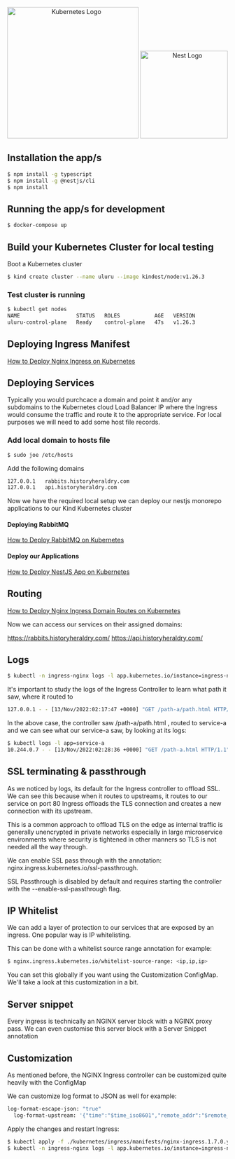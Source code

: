 <p align="center">
  <a href="https://kubernetes.io/" target="blank"><img src="https://www.logo.wine/a/logo/Kubernetes/Kubernetes-Logo.wine.svg" width="300" alt="Kubernetes Logo" /></a>
  <a href="http://nestjs.com/" target="blank"><img src="https://nestjs.com/img/logo-small.svg" width="200" alt="Nest Logo" /></a>
</p>

## Installation the app/s

```bash
$ npm install -g typescript
$ npm install -g @nestjs/cli
$ npm install
```

## Running the app/s for development

```bash
$ docker-compose up
```

## Build your Kubernetes Cluster for local testing

Boot a Kubernetes cluster

```bash
$ kind create cluster --name uluru --image kindest/node:v1.26.3
```

### Test cluster is running

```bash
$ kubectl get nodes
NAME                  STATUS   ROLES           AGE   VERSION
uluru-control-plane   Ready    control-plane   47s   v1.26.3
```

## Deploying Ingress Manifest

[How to Deploy Nginx Ingress on Kubernetes](/kubernetes/ingress/controller/README.md)

## Deploying Services

Typically you would purchcace a domain and point it and/or any subdomains to the Kubernetes cloud Load Balancer IP where the Ingress would consume the traffic and route it to the appropriate service. For local purposes we will need to add some host file records.

### Add local domain to hosts file

```bash
$ sudo joe /etc/hosts
```

Add the following domains

```bash
127.0.0.1   rabbits.historyheraldry.com
127.0.0.1   api.historyheraldry.com
```

Now we have the required local setup we can deploy our nestjs monorepo applications to our Kind Kubernetes cluster

#### Deploying RabbitMQ

[How to Deploy RabbitMQ on Kubernetes](/kubernetes/rabbitmq/README.md)

#### Deploy our Applications

[How to Deploy NestJS App on Kubernetes](/kubernetes/helm/README.md)

## Routing

[How to Deploy Nginx Ingress Domain Routes on Kubernetes](/kubernetes/ingress/routes/README.md)

Now we can access our services on their assigned domains:

https://rabbits.historyheraldry.com/
https://api.historyheraldry.com/

## Logs

```bash
$ kubectl -n ingress-nginx logs -l app.kubernetes.io/instance=ingress-nginx
```

It's important to study the logs of the Ingress Controller to learn what path it saw, where it routed to

```bash
127.0.0.1 - - [13/Nov/2022:02:17:47 +0000] "GET /path-a/path.html HTTP/2.0" 404 19 "-" "Mozilla/5.0 (Windows NT 10.0; Win64; x64) AppleWebKit/537.36 (KHTML, like Gecko) Chrome/107.0.0.0 Safari/537.36" 485 0.000 [default-service-a-80] [] 10.244.0.8:80 19 0.000 404 206ed4b88b712564fc073c3adb845dff
```

In the above case, the controller saw /path-a/path.html , routed to service-a and we can see what our service-a saw, by looking at its logs:

```bash
$ kubectl logs -l app=service-a
10.244.0.7 - - [13/Nov/2022:02:28:36 +0000] "GET /path-a.html HTTP/1.1" 200 28 "-" "Mozilla/5.0 (Windows NT 10.0; Win64; x64) AppleWebKit/537.36 (KHTML, like Gecko) Chrome/107.0.0.0 Safari/537.36"
```

## SSL terminating & passthrough

As we noticed by logs, its default for the Ingress controller to offload SSL.
We can see this because when it routes to upstreams, it routes to our service on port 80
Ingress offloads the TLS connection and creates a new connection with its upstream.

This is a common approach to offload TLS on the edge as internal traffic is generally unencrypted in private networks especially in large microservice environments where security is tightened in other manners so TLS is not needed all the way through.

We can enable SSL pass through with the annotation: nginx.ingress.kubernetes.io/ssl-passthrough.

SSL Passthrough is disabled by default and requires starting the controller with the --enable-ssl-passthrough flag.

## IP Whitelist

We can add a layer of protection to our services that are exposed by an ingress.
One popular way is IP whitelisting.

This can be done with a whitelist source range annotation for example:

```bash
$ nginx.ingress.kubernetes.io/whitelist-source-range: <ip,ip,ip>
```

You can set this globally if you want using the Customization ConfigMap.
We'll take a look at this customization in a bit.

## Server snippet

Every ingress is technically an NGINX server block with a NGINX proxy pass.
We can even customise this server block with a Server Snippet annotation

## Customization

As mentioned before, the NGINX Ingress controller can be customized quite heavily with the ConfigMap

We can customize log format to JSON as well for example:

```bash
log-format-escape-json: "true"
  log-format-upstream: '{"time":"$time_iso8601","remote_addr":"$remote_addr","proxy_protocol_addr":"$proxy_protocol_addr","proxy_protocol_port":"$proxy_protocol_port","x_forward_for":"$proxy_add_x_forwarded_for","remote_user":"$remote_user","host":"$host","request_method":"$request_method","request_uri":"$request_uri","server_protocol":"$server_protocol","status":$status,"request_time":$request_time,"request_length":$request_length,"bytes_sent":$bytes_sent,"upstream_name":"$proxy_upstream_name","upstream_addr":"$upstream_addr","upstream_uri":"$uri","upstream_response_length":$upstream_response_length,"upstream_response_time":$upstream_response_time,"upstream_status":$upstream_status,"http_referrer":"$http_referer","http_user_agent":"$http_user_agent","http_cookie":"$http_cookie","http_device_id":"$http_x_device_id","http_customer_id":"$http_x_customer_id"}'
```

Apply the changes and restart Ingress:

```bash
$ kubectl apply -f ./kubernetes/ingress/manifests/nginx-ingress.1.7.0.yaml
$ kubectl -n ingress-nginx logs -l app.kubernetes.io/instance=ingress-nginx
```
